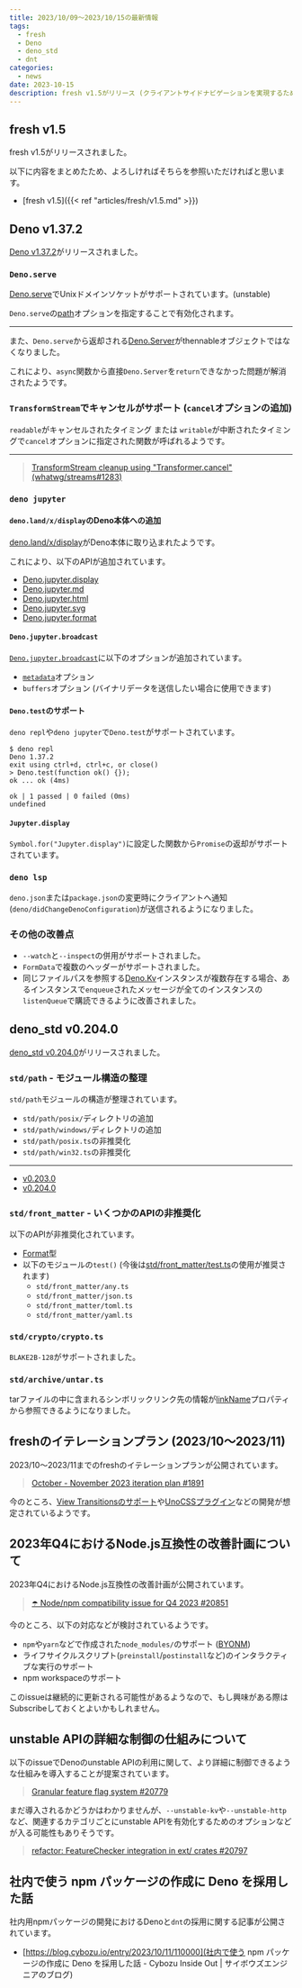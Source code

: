 ```yaml
---
title: 2023/10/09〜2023/10/15の最新情報
tags:
  - fresh
  - Deno
  - deno_std
  - dnt
categories:
  - news
date: 2023-10-15
description: fresh v1.5がリリース (クライアントサイドナビゲーションを実現するためのPartialsという仕組みの導入など), Deno v1.37.2がリリース (Deno.serve, deno jupyterの改善など), deno_std v0.204.0がリリース (std/pathやstd/front_matterの整理など), freshのイテレーションプラン (2023/10〜2023/11), 2023年Q4におけるNode.js互換性の改善計画について, --unstable-kv/--unstable-httpなどの提案について, 社内で使う npm パッケージの作成に Deno を採用した話
---
```


## fresh v1.5

fresh v1.5がリリースされました。

以下に内容をまとめたため、よろしければそちらを参照いただければと思います。

* [fresh v1.5]({{< ref "articles/fresh/v1.5.md" >}})


## Deno v1.37.2

[Deno v1.37.2](https://github.com/denoland/deno/releases/tag/v1.37.2)がリリースされました。

### `Deno.serve`

[Deno.serve](https://deno.land/api@v1.37.2?unstable=&s=Deno.serve)でUnixドメインソケットがサポートされています。(unstable)

`Deno.serve`の[path](https://deno.land/api@v1.37.2?s=Deno.ServeUnixOptions&unstable=#prop_path)オプションを指定することで有効化されます。

---

また、`Deno.serve`から返却される[Deno.Server](https://deno.land/api@v1.37.2?unstable=&s=Deno.Server)がthennableオブジェクトではなくなりました。
    
これにより、`async`関数から直接`Deno.Server`を`return`できなかった問題が解消されたようです。

### `TransformStream`でキャンセルがサポート (`cancel`オプションの追加)

`readable`がキャンセルされたタイミング または `writable`が中断されたタイミングで`cancel`オプションに指定された関数が呼ばれるようです。

---

> [TransformStream cleanup using "Transformer.cancel" (whatwg/streams#1283)](https://github.com/whatwg/streams/pull/1283)

### `deno jupyter`

#### `deno.land/x/display`のDeno本体への追加

[deno.land/x/display](https://github.com/rgbkrk/display.js)がDeno本体に取り込まれたようです。

これにより、以下のAPIが追加されています。

- [Deno.jupyter.display](https://deno.land/api@v1.37.2?unstable=&s=Deno.jupyter.display)
- [Deno.jupyter.md](https://deno.land/api@v1.37.2?unstable=&s=Deno.jupyter.md)
- [Deno.jupyter.html](https://deno.land/api@v1.37.2?unstable=&s=Deno.jupyter.html)
- [Deno.jupyter.svg](https://deno.land/api@v1.37.2?unstable=&s=Deno.jupyter.svg)
- [Deno.jupyter.format](https://deno.land/api@v1.37.2?unstable=&s=Deno.jupyter.format)
    
#### `Deno.jupyter.broadcast`

[`Deno.jupyter.broadcast`](https://deno.land/api@v1.37.2?unstable=&s=Deno.jupyter.broadcast)に以下のオプションが追加されています。

- [`metadata`](https://github.com/jupyter/jupyter_client/blob/v8.4.0/docs/messaging.rst#metadata)オプション
- `buffers`オプション (バイナリデータを送信したい場合に使用できます)

#### `Deno.test`のサポート

`deno repl`や`deno jupyter`で`Deno.test`がサポートされています。
        
```shell
$ deno repl
Deno 1.37.2
exit using ctrl+d, ctrl+c, or close()
> Deno.test(function ok() {});
ok ... ok (4ms)

ok | 1 passed | 0 failed (0ms)
undefined
```

#### `Jupyter.display`

`Symbol.for("Jupyter.display")`に設定した関数から`Promise`の返却がサポートされています。

### `deno lsp`

`deno.json`または`package.json`の変更時にクライアントへ通知(`deno/didChangeDenoConfiguration`)が送信されるようになりました。

### その他の改善点

- `--watch`と`--inspect`の併用がサポートされました。
- `FormData`で複数のヘッダーがサポートされました。
- 同じファイルパスを参照する[Deno.Kv](https://deno.land/api@v1.37.2?unstable=&s=Deno.Kv)インスタンスが複数存在する場合、あるインスタンスで`enqueue`されたメッセージが全てのインスタンスの`listenQueue`で購読できるように改善されました。

## deno_std v0.204.0

[deno_std v0.204.0](https://github.com/denoland/deno_std/releases/tag/0.204.0)がリリースされました。

### `std/path` - モジュール構造の整理

`std/path`モジュールの構造が整理されています。

- `std/path/posix/`ディレクトリの追加
- `std/path/windows/`ディレクトリの追加
- `std/path/posix.ts`の非推奨化
- `std/path/win32.ts`の非推奨化

---

- [v0.203.0](https://github.com/denoland/deno_std/tree/0.203.0/path)
- [v0.204.0](https://github.com/denoland/deno_std/tree/0.204.0/path)

### `std/front_matter` - いくつかのAPIの非推奨化

以下のAPIが非推奨化されています。

- [Format](https://deno.land/std@0.204.0/front_matter/mod.ts?s=Format)型
- 以下のモジュールの`test()` (今後は[std/front_matter/test.ts](https://deno.land/std@0.204.0/front_matter/test.ts)の使用が推奨されます)
  - `std/front_matter/any.ts`
  - `std/front_matter/json.ts`
  - `std/front_matter/toml.ts`
  - `std/front_matter/yaml.ts`

### `std/crypto/crypto.ts`

`BLAKE2B-128`がサポートされました。

### `std/archive/untar.ts`

tarファイルの中に含まれるシンボリックリンク先の情報が[linkName](https://deno.land/std@0.204.0/archive/untar.ts?s=TarMetaWithLinkName#prop_linkName)プロパティから参照できるようになりました。

## freshのイテレーションプラン (2023/10〜2023/11)

2023/10〜2023/11までのfreshのイテレーションプランが公開されています。

> [October - November 2023 iteration plan #1891](https://github.com/denoland/fresh/issues/1891)

今のところ、[View Transitionsのサポート](https://github.com/denoland/fresh/pull/1532)や[UnoCSSプラグイン](https://github.com/denoland/fresh/pull/1303)などの開発が想定されているようです。

## 2023年Q4におけるNode.js互換性の改善計画について

2023年Q4におけるNode.js互換性の改善計画が公開されています。

> [☂️ Node/npm compatibility issue for Q4 2023 #20851](https://github.com/denoland/deno/issues/20851)

今のところ、以下の対応などが検討されているようです。

- `npm`や`yarn`などで作成された`node_modules/`のサポート ([BYONM](https://github.com/denoland/deno/issues/18967))
- ライフサイクルスクリプト(`preinstall`/`postinstall`など)のインタラクティブな実行のサポート
- npm workspaceのサポート

このissueは継続的に更新される可能性があるようなので、もし興味がある際はSubscribeしておくとよいかもしれません。

## unstable APIの詳細な制御の仕組みについて

以下のissueでDenoのunstable APIの利用に関して、より詳細に制御できるような仕組みを導入することが提案されています。

> [Granular feature flag system #20779](https://github.com/denoland/deno/issues/20779)

まだ導入されるかどうかはわかりませんが、`--unstable-kv`や`--unstable-http`など、関連するカテゴリごとにunstable APIを有効化するためのオプションなどが入る可能性もありそうです。

> [refactor: FeatureChecker integration in ext/ crates #20797](https://github.com/denoland/deno/pull/20797)

## 社内で使う npm パッケージの作成に Deno を採用した話

社内用npmパッケージの開発におけるDenoと`dnt`の採用に関する記事が公開されています。

- [https://blog.cybozu.io/entry/2023/10/11/110000](社内で使う npm パッケージの作成に Deno を採用した話 - Cybozu Inside Out | サイボウズエンジニアのブログ)
